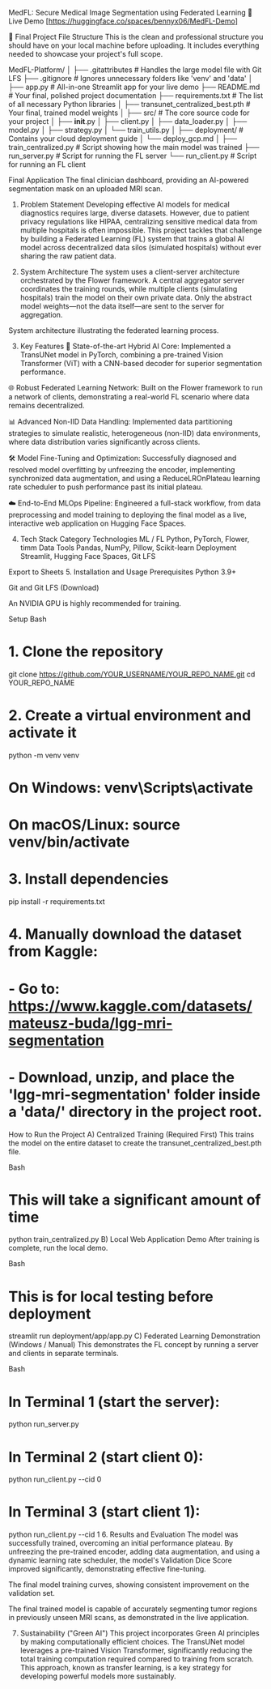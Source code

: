 MedFL: Secure Medical Image Segmentation using Federated Learning
🚀 Live Demo
[https://huggingface.co/spaces/bennyx06/MedFL-Demo]

📁 Final Project File Structure
This is the clean and professional structure you should have on your local machine before uploading. It includes everything needed to showcase your project's full scope.

MedFL-Platform/
│
├── .gitattributes # Handles the large model file with Git LFS
├── .gitignore # Ignores unnecessary folders like 'venv' and 'data'
│
├── app.py # All-in-one Streamlit app for your live demo
├── README.md # Your final, polished project documentation
├── requirements.txt # The list of all necessary Python libraries
│
├── transunet_centralized_best.pth # Your final, trained model weights
│
├── src/ # The core source code for your project
│ ├── **init**.py
│ ├── client.py
│ ├── data_loader.py
│ ├── model.py
│ ├── strategy.py
│ └── train_utils.py
│
├── deployment/ # Contains your cloud deployment guide
│ └── deploy_gcp.md
│
├── train_centralized.py # Script showing how the main model was trained
├── run_server.py # Script for running the FL server
└── run_client.py # Script for running an FL client

Final Application
The final clinician dashboard, providing an AI-powered segmentation mask on an uploaded MRI scan.

1. Problem Statement
   Developing effective AI models for medical diagnostics requires large, diverse datasets. However, due to patient privacy regulations like HIPAA, centralizing sensitive medical data from multiple hospitals is often impossible. This project tackles that challenge by building a Federated Learning (FL) system that trains a global AI model across decentralized data silos (simulated hospitals) without ever sharing the raw patient data.

2. System Architecture
   The system uses a client-server architecture orchestrated by the Flower framework. A central aggregator server coordinates the training rounds, while multiple clients (simulating hospitals) train the model on their own private data. Only the abstract model weights—not the data itself—are sent to the server for aggregation.

System architecture illustrating the federated learning process.

3. Key Features
   🧠 State-of-the-art Hybrid AI Core: Implemented a TransUNet model in PyTorch, combining a pre-trained Vision Transformer (ViT) with a CNN-based decoder for superior segmentation performance.

🌐 Robust Federated Learning Network: Built on the Flower framework to run a network of clients, demonstrating a real-world FL scenario where data remains decentralized.

📊 Advanced Non-IID Data Handling: Implemented data partitioning strategies to simulate realistic, heterogeneous (non-IID) data environments, where data distribution varies significantly across clients.

🛠️ Model Fine-Tuning and Optimization: Successfully diagnosed and resolved model overfitting by unfreezing the encoder, implementing synchronized data augmentation, and using a ReduceLROnPlateau learning rate scheduler to push performance past its initial plateau.

☁️ End-to-End MLOps Pipeline: Engineered a full-stack workflow, from data preprocessing and model training to deploying the final model as a live, interactive web application on Hugging Face Spaces.

4. Tech Stack
   Category Technologies
   ML / FL Python, PyTorch, Flower, timm
   Data Tools Pandas, NumPy, Pillow, Scikit-learn
   Deployment Streamlit, Hugging Face Spaces, Git LFS

Export to Sheets 5. Installation and Usage
Prerequisites
Python 3.9+

Git and Git LFS (Download)

An NVIDIA GPU is highly recommended for training.

Setup
Bash

# 1. Clone the repository

git clone https://github.com/YOUR_USERNAME/YOUR_REPO_NAME.git
cd YOUR_REPO_NAME

# 2. Create a virtual environment and activate it

python -m venv venv

# On Windows: venv\Scripts\activate

# On macOS/Linux: source venv/bin/activate

# 3. Install dependencies

pip install -r requirements.txt

# 4. Manually download the dataset from Kaggle:

# - Go to: https://www.kaggle.com/datasets/mateusz-buda/lgg-mri-segmentation

# - Download, unzip, and place the 'lgg-mri-segmentation' folder inside a 'data/' directory in the project root.

How to Run the Project
A) Centralized Training (Required First)
This trains the model on the entire dataset to create the transunet_centralized_best.pth file.

Bash

# This will take a significant amount of time

python train_centralized.py
B) Local Web Application Demo
After training is complete, run the local demo.

Bash

# This is for local testing before deployment

streamlit run deployment/app/app.py
C) Federated Learning Demonstration (Windows / Manual)
This demonstrates the FL concept by running a server and clients in separate terminals.

Bash

# In Terminal 1 (start the server):

python run_server.py

# In Terminal 2 (start client 0):

python run_client.py --cid 0

# In Terminal 3 (start client 1):

python run_client.py --cid 1 6. Results and Evaluation
The model was successfully trained, overcoming an initial performance plateau. By unfreezing the pre-trained encoder, adding data augmentation, and using a dynamic learning rate scheduler, the model's Validation Dice Score improved significantly, demonstrating effective fine-tuning.

The final model training curves, showing consistent improvement on the validation set.

The final trained model is capable of accurately segmenting tumor regions in previously unseen MRI scans, as demonstrated in the live application.

7. Sustainability ("Green AI")
   This project incorporates Green AI principles by making computationally efficient choices. The TransUNet model leverages a pre-trained Vision Transformer, significantly reducing the total training computation required compared to training from scratch. This approach, known as transfer learning, is a key strategy for developing powerful models more sustainably.
